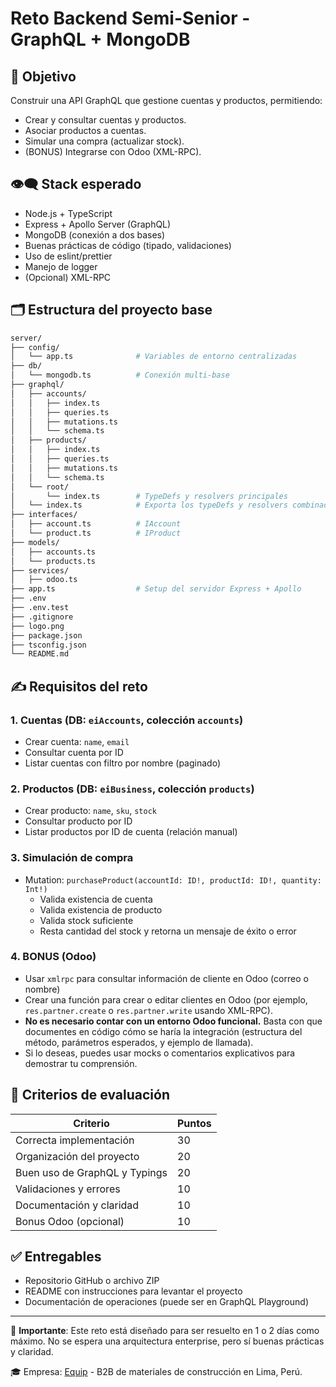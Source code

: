 # Reto Backend Semi-Senior - GraphQL + MongoDB

## 🚀 Objetivo

Construir una API GraphQL que gestione cuentas y productos, permitiendo:

- Crear y consultar cuentas y productos.
- Asociar productos a cuentas.
- Simular una compra (actualizar stock).
- (BONUS) Integrarse con Odoo (XML-RPC).

## 👁‍🗨️ Stack esperado

- Node.js + TypeScript
- Express + Apollo Server (GraphQL)
- MongoDB (conexión a dos bases)
- Buenas prácticas de código (tipado, validaciones)
- Uso de eslint/prettier
- Manejo de logger
- (Opcional) XML-RPC

## 🗂️ Estructura del proyecto base

```bash
server/
├── config/
│   └── app.ts              # Variables de entorno centralizadas
├── db/
│   └── mongodb.ts          # Conexión multi-base
├── graphql/
│   ├── accounts/
│   │   ├── index.ts
│   │   ├── queries.ts
│   │   ├── mutations.ts
│   │   └── schema.ts
│   ├── products/
│   │   ├── index.ts
│   │   ├── queries.ts
│   │   ├── mutations.ts
│   │   └── schema.ts
│   └── root/
│       └── index.ts        # TypeDefs y resolvers principales
│   └── index.ts            # Exporta los typeDefs y resolvers combinados
├── interfaces/
│   ├── account.ts          # IAccount
│   └── product.ts          # IProduct
├── models/
│   ├── accounts.ts
│   └── products.ts
├── services/
│   ├── odoo.ts
├── app.ts                  # Setup del servidor Express + Apollo
├── .env
├── .env.test
├── .gitignore
├── logo.png
├── package.json
├── tsconfig.json
└── README.md
```

## ✍️ Requisitos del reto

### 1. Cuentas (DB: `eiAccounts`, colección `accounts`)

- Crear cuenta: `name`, `email`
- Consultar cuenta por ID
- Listar cuentas con filtro por nombre (paginado)

### 2. Productos (DB: `eiBusiness`, colección `products`)

- Crear producto: `name`, `sku`, `stock`
- Consultar producto por ID
- Listar productos por ID de cuenta (relación manual)

### 3. Simulación de compra

- Mutation: `purchaseProduct(accountId: ID!, productId: ID!, quantity: Int!)`
  - Valida existencia de cuenta
  - Valida existencia de producto
  - Valida stock suficiente
  - Resta cantidad del stock y retorna un mensaje de éxito o error

### 4. BONUS (Odoo)

- Usar `xmlrpc` para consultar información de cliente en Odoo (correo o nombre)
- Crear una función para crear o editar clientes en Odoo (por ejemplo, `res.partner.create` o `res.partner.write` usando XML-RPC).
- **No es necesario contar con un entorno Odoo funcional.** Basta con que documentes en código cómo se haría la integración (estructura del método, parámetros esperados, y ejemplo de llamada).
- Si lo deseas, puedes usar mocks o comentarios explicativos para demostrar tu comprensión.

## 📑 Criterios de evaluación

| Criterio                      | Puntos |
| ----------------------------- | ------ |
| Correcta implementación       | 30     |
| Organización del proyecto     | 20     |
| Buen uso de GraphQL y Typings | 20     |
| Validaciones y errores        | 10     |
| Documentación y claridad      | 10     |
| Bonus Odoo (opcional)         | 10     |

## ✅ Entregables

- Repositorio GitHub o archivo ZIP
- README con instrucciones para levantar el proyecto
- Documentación de operaciones (puede ser en GraphQL Playground)

---

📢 **Importante**: Este reto está diseñado para ser resuelto en 1 o 2 días como máximo. No se espera una arquitectura enterprise, pero sí buenas prácticas y claridad.

🎓 Empresa: [Equip](https://www.equipconstruye.com) - B2B de materiales de construcción en Lima, Perú.
